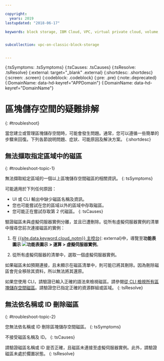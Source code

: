 ```yaml
---

copyright:
  years: 2019
lastupdated: "2018-06-17"

keywords: block storage, IBM Cloud, VPC, virtual private cloud, volume, data storage, troubleshooting, troubleshoot


subcollection: vpc-on-classic-block-storage


---
```


{:tsSymptoms: .tsSymptoms}
{:tsCauses: .tsCauses}
{:tsResolve: .tsResolve}
{:external: target="_blank" .external}
{:shortdesc: .shortdesc}
{:screen: .screen}
{:codeblock: .codeblock}
{:pre: .pre}
{:note:.deprecated}
{:DomainName: data-hd-keyref="APPDomain"}
{:DomainName: data-hd-keyref="DomainName"}

# 區塊儲存空間的疑難排解
{: #troubleshoot}

當您建立或管理區塊儲存空間時，可能會發生問題。通常，您可以遵循一些簡單的步驟來回復。下列各節說明問題、症狀、可能原因及解決方案。
{:shortdesc}

## 無法擷取指定區域中的磁區
{: #troubleshoot-topic-1}

無法擷取給定區域的一個以上區塊儲存空間磁區的相關資訊。
{: tsSymptoms}

可能適用於下列任何原因：

* UI 或 CLI 輸出中缺少磁區名稱及資訊。
* 您也可能嘗試在您的區域以外的區域中存取磁區。
* 您可能正在嘗試存取第 2 代磁區。
{: tsCauses}

驗證磁區未與虛擬伺服器實例分離，並且已遭刪除。從所有虛擬伺服器實例的清單中搜尋您前次連接磁區的實例：

1. 在 [{{site.data.keyword.cloud_notm}} 主控台](https://{DomainName}/vpc){: external}中，導覽至**功能表圖示 ![功能表圖示](../../icons/icon_hamburger.svg) > 運算 > 虛擬伺服器實例**。

1. 從所有虛擬伺服器的清單中，選取一個虛擬伺服器實例。

如果磁區未如預期連接，且未顯示在磁區清單中，則可能已將其刪除。因為刪除磁區會完全移除其資料，所以無法將其還原。  

如果您使用 CLI，請驗證已輸入正確的語法來檢視磁區。請參閱[從 CLI 檢視所有區塊儲存空間磁區](/docs/vpc-on-classic-block-storage?topic=vpc-on-classic-block-storage-attaching-block-storage-cli)。請驗證您已指定正確的資源群組或區域。
{: tsResolve}

## 無法依名稱或 ID 刪除磁區
{: #troubleshoot-topic-2}

您無法依名稱或 ID 刪除區塊儲存空間磁區。
{: tsSymptoms}

不接受磁區名稱及 ID。
{: tsCauses}

請驗證磁區名稱或 ID 是否正確，且磁區未連接至虛擬伺服器實例。此外，請驗證磁區未處於擱置狀態。
{: tsResolve}
